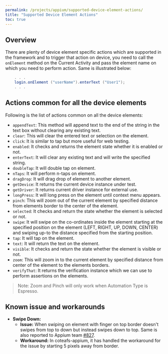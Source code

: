 ```yaml
---
permalink: /projects/appium/supported-device-element-actions/
title: "Supported Device Element Actions"
toc: true
---
```


## Overview

There are plenty of device element specific actions which are supported in the framework and to trigger that action on device, you need to call the `onElement` method on the Current Activity and pass the element name on which you need to perform action. Same is illustrated below:

```java
    . . .
    login.onElement ("userName").enterText ("User1");
    . . .
```

## Actions common for all the device elements

Following is the list of actions common on all the device elements:
* `appendText`: This method will append text to the end of the string in the text box without clearing any existing text.
* `clear`: This will clear the entered text or selection on the element.
* `click`: It is similar to tap but more useful for web testing.
* `enabled`: It checks and returns the element state whether it is enabled or not.
* `enterText`: It will clear any existing text and will write the specified string.
* `doubleTap`: It will double tap on element.
* `nTaps`: It will perform n-taps on element.
* `dragDrop`: It will drag drop of element to another element.
* `getDevice`: It returns the current device instance under test.
* `getDriver`: It returns current driver instance for external use.
* `longPress`: It will long press on the element until context menu appears.
* `pinch`: This will zoom out of the current element by specified distance from elements border to the center of the element.
* `selected`: It checks and return the state whether the element is selected or not.
* `swipe`: It will swipe on the co-ordinates inside the element starting at the specified position on the element (LEFT, RIGHT, UP, DOWN, CENTER) and swiping up-to the distance specified from the starting position.
* `tap`: It will tap on the element.
* `text`: It will return the text on the element.
* `visible`: It checks and return the state whether the element is visible or not.
* `zoom`: This will zoom in to the current element by specified distance from center of the element to the elements borders.
* `verifyThat`: It returns the verification instance which we can use to perform assertions on the elements.

> Note:
> Zoom and Pinch will only work when Automation Type is Espresso.

## Known issue and workarounds
* **Swipe Down:**
  * **Issue:** When swiping on element with finger on top border doesn't swipes from top to down but instead swipes down to top. Same is also reported to Appium team [#827](https://github.com/appium/java-client/issues/827).
  * **Workaround:** In coteafs-appium, it has handled the workaround for the issue by starting 5 pixels away from border.

